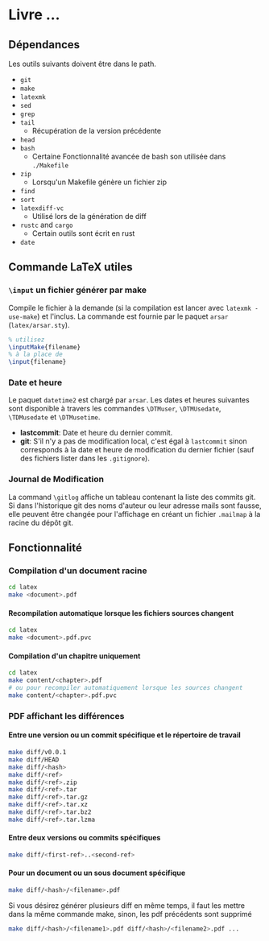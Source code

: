 # Livre …

## Dépendances

Les outils suivants doivent être dans le path.

 - `git`
 - `make`
 - `latexmk`
 - `sed`
 - `grep`
 - `tail`
   - Récupération de la version précédente
 - `head`
 - `bash`
   - Certaine Fonctionnalité avancée de bash son utilisée dans `./Makefile`
 - `zip`
   - Lorsqu'un Makefile génère un fichier zip
 - `find`
 - `sort`
 - `latexdiff-vc`
   - Utilisé lors de la génération de diff
 - `rustc` and `cargo`
   - Certain outils sont écrit en rust
 - `date`

## Commande LaTeX utiles

### `\input` un fichier générer par make

Compile le fichier à la demande (si la compilation est lancer avec `latexmk -use-make`) et l'inclus.
La commande est fournie par le paquet `arsar` (`latex/arsar.sty`).

```latex
% utilisez 
\inputMake{filename}
% à la place de
\input{filename}
```

### Date et heure

Le paquet `datetime2` est chargé par `arsar`.
Les dates et heures suivantes sont disponible à travers les commandes
`\DTMuser`, `\DTMUsedate`, `\TDMusedate` et `\DTMusetime`.

 - **lastcommit**: Date et heure du dernier commit.
 - **git**: S'il n'y a pas de modification local, c'est égal à `lastcommit`
   sinon corresponds à la date et heure de modification du dernier fichier
   (sauf des fichiers lister dans les `.gitignore`).

### Journal de Modification

La command `\gitlog` affiche un tableau contenant la liste des commits git.
Si dans l'historique git des noms d'auteur ou leur adresse mails sont fausse,
elle peuvent être changée pour l'affichage en créant un fichier `.mailmap` à
la racine du dépôt git.

## Fonctionnalité

### Compilation d'un document racine

```sh
cd latex
make <document>.pdf
```

#### Recompilation automatique lorsque les fichiers sources changent

```sh
cd latex
make <document>.pdf.pvc
```

#### Compilation d'un chapitre uniquement

```sh
cd latex
make content/<chapter>.pdf
# ou pour recompiler automatiquement lorsque les sources changent
make content/<chapter>.pdf.pvc
```

### PDF affichant les différences

#### Entre une version ou un commit spécifique et le répertoire de travail

```sh
make diff/v0.0.1
make diff/HEAD
make diff/<hash>
make diff/<ref>
make diff/<ref>.zip
make diff/<ref>.tar
make diff/<ref>.tar.gz
make diff/<ref>.tar.xz
make diff/<ref>.tar.bz2
make diff/<ref>.tar.lzma
```

#### Entre deux versions ou commits spécifiques

```sh
make diff/<first-ref>..<second-ref>
```

#### Pour un document ou un sous document spécifique

```sh
make diff/<hash>/<filename>.pdf
```

Si vous désirez générer plusieurs diff en même temps, il faut les mettre dans
la même commande make, sinon, les pdf précédents sont supprimé


```sh
make diff/<hash>/<filename1>.pdf diff/<hash>/<filename2>.pdf ...
```

